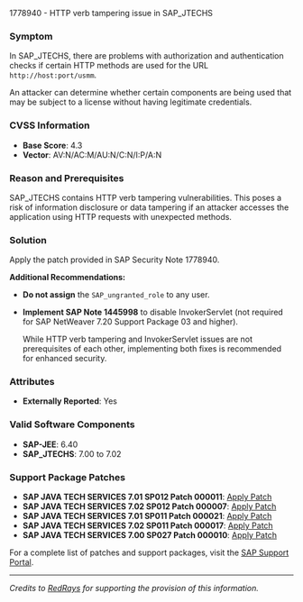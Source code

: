 1778940 - HTTP verb tampering issue in SAP_JTECHS

### Symptom

In SAP_JTECHS, there are problems with authorization and authentication checks if certain HTTP methods are used for the URL `http://host:port/usmm`.

An attacker can determine whether certain components are being used that may be subject to a license without having legitimate credentials.

### CVSS Information

- **Base Score**: 4.3
- **Vector**: AV:N/AC:M/AU:N/C:N/I:P/A:N

### Reason and Prerequisites

SAP_JTECHS contains HTTP verb tampering vulnerabilities. This poses a risk of information disclosure or data tampering if an attacker accesses the application using HTTP requests with unexpected methods.

### Solution

Apply the patch provided in SAP Security Note 1778940.

**Additional Recommendations:**

- **Do not assign** the `SAP_ungranted_role` to any user.
- **Implement SAP Note 1445998** to disable InvokerServlet (not required for SAP NetWeaver 7.20 Support Package 03 and higher).
  
  While HTTP verb tampering and InvokerServlet issues are not prerequisites of each other, implementing both fixes is recommended for enhanced security.

### Attributes

- **Externally Reported**: Yes

### Valid Software Components

- **SAP-JEE**: 6.40
- **SAP_JTECHS**: 7.00 to 7.02

### Support Package Patches

- **SAP JAVA TECH SERVICES 7.01 SP012 Patch 000011**: [Apply Patch](https://notesdownloads.sap.com/note/0040000017541502017)
- **SAP JAVA TECH SERVICES 7.02 SP012 Patch 000007**: [Apply Patch](https://notesdownloads.sap.com/note/0040000017541502017)
- **SAP JAVA TECH SERVICES 7.01 SP011 Patch 000021**: [Apply Patch](https://notesdownloads.sap.com/note/0040000017541502017)
- **SAP JAVA TECH SERVICES 7.02 SP011 Patch 000017**: [Apply Patch](https://notesdownloads.sap.com/note/0040000017541502017)
- **SAP JAVA TECH SERVICES 7.00 SP027 Patch 000010**: [Apply Patch](https://notesdownloads.sap.com/note/0040000017541502017)

For a complete list of patches and support packages, visit the [SAP Support Portal](https://me.sap.com/).

---

*Credits to [RedRays](https://redrays.io) for supporting the provision of this information.*